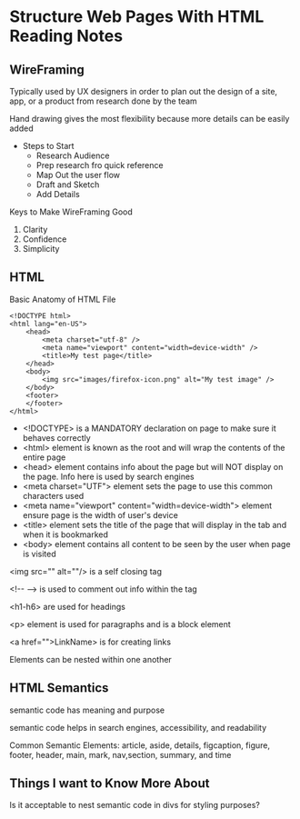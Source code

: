 # Structure Web Pages With HTML Reading Notes

## WireFraming

Typically used by UX designers in order to plan out the design of a site, app, or a product from research done by the team

Hand drawing gives the most flexibility because more details can be easily added

* Steps to Start  
  * Research Audience
  * Prep research fro quick reference
  * Map Out the user flow
  * Draft and Sketch
  * Add Details

Keys to Make WireFraming Good

1. Clarity
2. Confidence
3. Simplicity

## HTML

Basic Anatomy of HTML File

    <!DOCTYPE html>
    <html lang="en-US">
        <head>
            <meta charset="utf-8" />
            <meta name="viewport" content="width=device-width" />
            <title>My test page</title>
        </head>
        <body>
            <img src="images/firefox-icon.png" alt="My test image" />
        </body>
        <footer>
        </footer>
    </html>

* \<!DOCTYPE> is a MANDATORY declaration on page to make sure it behaves correctly
* \<html> element is known as the root and will wrap the contents of the entire page
* \<head> element contains info about the page but will NOT display on the page. Info here is used by search engines
* \<meta charset="UTF"> element sets the page to use this common characters used
* \<meta name="viewport" content="width=device-width"> element ensure page is the width of user's device
* \<title> element sets the title of the page that will display in the tab and when it is bookmarked
* \<body> element contains all content to be seen by the user when page is visited

\<img src="" alt=""/> is a self closing tag

\<!--   --> is used to comment out info within the tag

\<h1-h6> are used for headings

\<p> element is used for paragraphs and is a block element

\<a href="">LinkName></a> is for creating links

Elements can be nested within one another

## HTML Semantics

semantic code has meaning and purpose

semantic code helps in search engines, accessibility, and readability

Common Semantic Elements: article, aside, details, figcaption, figure, footer, header, main, mark, nav,section, summary, and time

## Things I want to Know More About

Is it acceptable to nest semantic code in divs for styling purposes?
